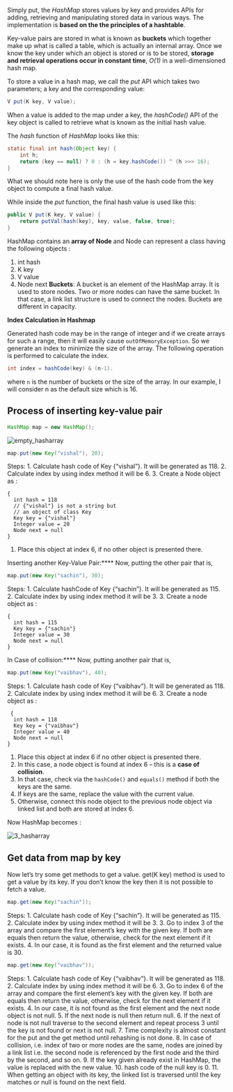 Simply put, the _HashMap_ stores values by key and provides APIs for adding, retrieving and manipulating stored data in various ways. The implementation is **based on the the principles of a hashtable**.

Key-value pairs are stored in what is known as **buckets** which together make up what is called a table, which is actually an internal array.
Once we know the key under which an object is stored or is to be stored, **storage and retrieval operations occur in constant time**, _O(1)_ in a well-dimensioned hash map.

To store a value in a hash map, we call the _put_ API which takes two parameters; a key and the corresponding value:

```java
V put(K key, V value);
```

When a value is added to the map under a key, the _hashCode()_ API of the key object is called to retrieve what is known as the initial hash value.

The _hash_ function of _HashMap_ looks like this:

```java
static final int hash(Object key) {
    int h;
    return (key == null) ? 0 : (h = key.hashCode()) ^ (h >>> 16);
}
```

What we should note here is only the use of the hash code from the key object to compute a final hash value.

While inside the _put_ function, the final hash value is used like this:

```java
public V put(K key, V value) {
    return putVal(hash(key), key, value, false, true);
}
```

HashMap contains an **array of Node** and Node can represent a class having the following objects : 

1. int hash
2. K key
3. V value
4. Node next
**Buckets**: A bucket is an element of the HashMap array. It is used to store nodes. Two or more nodes can have the same bucket. In that case, a link list structure is used to connect the nodes. Buckets are different in capacity.

****Index Calculation in Hashmap****

Generated hash code may be in the range of integer and if we create arrays for such a range, then it will easily cause `outOfMemoryException`. So we generate an index to minimize the size of the array. The following operation is performed to calculate the index. 

```java
int index = hashCode(key) & (n-1).
```

where `n` is the number of buckets or the size of the array. In our example, I will consider n as the default size which is 16.
## Process of inserting key-value pair

```java
HashMap map = new HashMap();
```

![empty_hasharray](https://media.geeksforgeeks.org/wp-content/uploads/Hashmap_working.jpg)

```java
map.put(new Key("vishal"), 20);
```
Steps:
    1. Calculate hash code of Key {“vishal”}. It will be generated as 118.
    2. Calculate index by using index method it will be 6.
    3. Create a Node object as : 
```
{  
  int hash = 118  
  // {"vishal"} is not a string but   
  // an object of class Key  
  Key key = {"vishal"}  
  Integer value = 20  
  Node next = null  
}
```
1. Place this object at index 6, if no other object is presented there.

Inserting another Key-Value Pair:**** Now, putting the other pair that is, 

```java
map.put(new Key("sachin"), 30);
```
Steps:
    1. Calculate hashCode of Key {“sachin”}. It will be generated as 115.
    2. Calculate index by using index method it will be 3.
    3. Create a node object as :   
```
{  
  int hash = 115  
  Key key = {"sachin"}  
  Integer value = 30  
  Node next = null  
}
```

In Case of collision:**** Now, putting another pair that is,   
```java
map.put(new Key("vaibhav"), 40);

```
Steps:
    1. Calculate hash code of Key {“vaibhav”}. It will be generated as 118.
    2. Calculate index by using index method it will be 6.
    3. Create a node object as :

```
 {  
  int hash = 118  
  Key key = {"vaibhav"}  
  Integer value = 40  
  Node next = null  
}
```

1. Place this object at index 6 if no other object is presented there.
2. In this case, a node object is found at index 6 – this is a **case of collision**.
3. In that case, check via the `hashCode()` and `equals()` method if both the keys are the same.
4. If keys are the same, replace the value with the current value.
5. Otherwise, connect this node object to the previous node object via linked list and both are stored at index 6.   

Now HashMap becomes :

![3_hasharray](https://media.geeksforgeeks.org/wp-content/uploads/Hashmap_working_3.jpg)

## Get data from map by key

Now let’s try some get methods to get a value. get(K key) method is used to get a value by its key. If you don’t know the key then it is not possible to fetch a value. 

```java
map.get(new Key("sachin"));
```
Steps:
    1. Calculate hash code of Key {“sachin”}. It will be generated as 115.
    2. Calculate index by using index method it will be 3.
    3. Go to index 3 of the array and compare the first element’s key with the given key. If both are equals then return the value, otherwise, check for the next element if it exists.
    4. In our case, it is found as the first element and the returned value is 30.

```java
map.get(new Key("vaibhav"));
```
Steps:
    1. Calculate hash code of Key {“vaibhav”}. It will be generated as 118.
    2. Calculate index by using index method it will be 6.
    3. Go to index 6 of the array and compare the first element’s key with the given key. If both are equals then return the value, otherwise, check for the next element if it exists.
    4. In our case, it is not found as the first element and the next node object is not null.
    5. If the next node is null then return null.
    6. If the next of node is not null traverse to the second element and repeat process 3 until the key is not found or next is not null.
    7. Time complexity is almost constant for the put and the get method until rehashing is not done.
    8. In case of collision, i.e. index of two or more nodes are the same, nodes are joined by a link list i.e. the second node is referenced by the first node and the third by the second, and so on.
    9. If the key given already exist in HashMap, the value is replaced with the new value.
    10. hash code of the null key is 0.
    11. When getting an object with its key, the linked list is traversed until the key matches or null is found on the next field.
